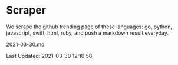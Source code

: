 # Scraper

We scrape the github trending page of these languages: go, python, javascript, swift, html, ruby, and push a markdown result everyday.

[2021-03-30.md](https://github.com/henson/Scraper/blob/master/2021-03-30.md)

Last Updated: 2021-03-30 12:10:58